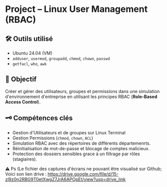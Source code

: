 # Project – Linux User Management (RBAC)

## 🛠 Outils utilisé
- Ubuntu 24.04 (VM)
- `adduser`, `usermod`, `groupadd`, `chmod`, `chown`, `passwd`
- `getfacl`, `who`, `awk`

## 🎯 Objectif
Créer et gérer des utilisateurs, groupes et permissions dans une simulation 
d'environnement d'entreprise en utilisant les principes RBAC (**Role-Based Access Control**).

## 🗝 Compétences clés
- Gestion d'Utilisateurs et de groupes sur Linux Terminal
- Gestion Permissions (`chmod`, `chown`, `ACL`)
- Simulation RBAC avec des répertoires de différents départemenrts.
- Réinitialisation de mot-de-passe et blocage de comptes malicieux.
- Protection des dossiers sensibles grace à un filtrage par rôles (stagiaires).

⚠️ Ps (Le fichier des captures d'écrans ne pouvant être visualisé sur Github;
 Voici son lien drive : https://drive.google.com/file/d/15-zl9z0n2RBG9T0etXwgZ7JrA6APOpEt/view?usp=drive_link

